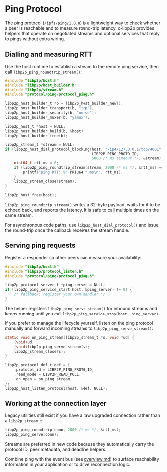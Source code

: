 # Ping Protocol

The ping protocol (`/ipfs/ping/1.0.0`) is a lightweight way to check whether a
peer is reachable and to measure round-trip latency. c-libp2p provides helpers
that operate on negotiated streams and optional services that reply to pings
without extra wiring.

## Dialling and measuring RTT

Use the host runtime to establish a stream to the remote ping service, then call
`libp2p_ping_roundtrip_stream()`:

```c
#include "libp2p/host.h"
#include "libp2p/host_builder.h"
#include "libp2p/stream.h"
#include "protocol/ping/protocol_ping.h"

libp2p_host_builder_t *b = libp2p_host_builder_new();
libp2p_host_builder_transport(b, "tcp");
libp2p_host_builder_security(b, "noise");
libp2p_host_builder_muxer(b, "yamux");

libp2p_host_t *host = NULL;
libp2p_host_builder_build(b, &host);
libp2p_host_builder_free(b);

libp2p_stream_t *stream = NULL;
if (libp2p_host_dial_protocol_blocking(host, "/ip4/127.0.0.1/tcp/4001",
                                       LIBP2P_PING_PROTO_ID,
                                       5000 /* ms timeout */, &stream) == 0) {
    uint64_t rtt_ms = 0;
    if (libp2p_ping_roundtrip_stream(stream, 2000 /* ms */, &rtt_ms) == LIBP2P_PING_OK) {
        printf("ping RTT: %" PRIu64 " ms\n", rtt_ms);
    }
    libp2p_stream_close(stream);
}

libp2p_host_free(host);
```

`libp2p_ping_roundtrip_stream()` writes a 32-byte payload, waits for it to be
echoed back, and reports the latency. It is safe to call multiple times on the
same stream.

For asynchronous code paths, use `libp2p_host_dial_protocol()` and issue the
round-trip once the callback receives the stream handle.

## Serving ping requests

Register a responder so other peers can measure your availability:

```c
#include "libp2p/host.h"
#include "libp2p/protocol_listen.h"
#include "protocol/ping/protocol_ping.h"

libp2p_protocol_server_t *ping_server = NULL;
if (libp2p_ping_service_start(host, &ping_server) != 0) {
    /* fallback: register your own handler */
}
```

The helper registers `libp2p_ping_serve_stream()` for inbound streams and keeps
running until you call `libp2p_ping_service_stop(host, ping_server)`.

If you prefer to manage the lifecycle yourself, listen on the ping protocol
manually and forward incoming streams to `libp2p_ping_serve_stream()`:

```c
static void on_ping_stream(libp2p_stream_t *s, void *ud) {
    (void)ud;
    (void)libp2p_ping_serve_stream(s);
    libp2p_stream_close(s);
}

libp2p_protocol_def_t def = {
    .protocol_id = LIBP2P_PING_PROTO_ID,
    .read_mode = LIBP2P_READ_PULL,
    .on_open = on_ping_stream,
};
libp2p_host_listen_protocol(host, &def, NULL);
```

## Working at the connection layer

Legacy utilities still exist if you have a raw upgraded connection rather than a
`libp2p_stream_t`:

```c
libp2p_ping_roundtrip(conn, 2000 /* ms */, &rtt_ms);
libp2p_ping_serve(conn);
```

Streams are preferred in new code because they automatically carry the protocol
ID, peer metadata, and deadline helpers.

Combine ping with the event bus (see [overview.md](overview.md)) to surface
reachability information in your application or to drive reconnection logic.
